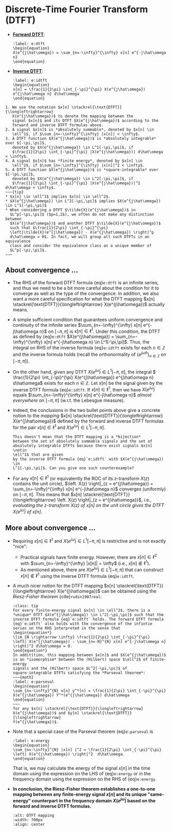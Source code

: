 # Discrete-Time Fourier Transform (DTFT)

* **<u>Forward DTFT</u>**:
  ```{math}
  :label: e:dtft
  \begin{equation}
  X(e^{j\hat\omega}) = \sum_{n=-\infty}^{\infty} x[n] e^{-j\hat\omega n}
  \end{equation}
  ```
* **<u>Inverse DTFT</u>**: 
  ```{math}
  :label: e:idtft
  \begin{equation}
  x[n] = \frac{1}{2\pi} \int_{-\pi}^{\pi} X(e^{j\hat\omega})
  e^{j\hat\omega n} d\hat\omega
  \end{equation}
  ```
```{admonition} Notation
1. We use the notation $x[n] \stackrel{\text{DTFT}}{\longleftrightarrow}
   X(e^{j\hat\omega})$ to denote the mapping between the
   signal $x[n]$ and its DTFT $X(e^{j\hat\omega})$ according to the
   forward and inverse DTFT formulas above.
2. A signal $x[n]$ is *absolutely summable*, denoted by $x[n] \in
   \ell^1$, if $\sum_{n=-\infty}^{\infty} |x[n]| < \infty$.
3. A DTFT function $X(e^{j\hat\omega})$ is *absolutely integrable* over $[-\pi,\pi]$,
   denoted by $X(e^{j\hat\omega}) \in L^1[-\pi,\pi]$, if 
   $\frac{1}{2\pi} \int_{-\pi}^{\pi} |X(e^{j\hat\omega})| d\hat\omega < \infty$.
4. A signal $x[n]$ has *finite energy*, denoted by $x[n] \in
   \ell^2$, if $\sum_{n=-\infty}^{\infty} |x[n]|^2 < \infty$.
5. A DTFT function $X(e^{j\hat\omega})$ is *square-integrable* over $[-\pi,\pi]$,
   denoted by $X(e^{j\hat\omega}) \in L^2[-\pi,\pi]$, if 
   $\frac{1}{2\pi} \int_{-\pi}^{\pi} |X(e^{j\hat\omega})|^2 d\hat\omega < \infty$.
~~~{tip}
* $x[n] \in \ell^1$ implies $x[n] \in \ell^2$.
* $X(e^{j\hat\omega}) \in L^2[-\pi,\pi]$ implies $X(e^{j\hat\omega})
\in L^1[-\pi,\pi]$
* When considering a DTFT $\tilde{X}(e^{j\hat\omega})$ in
  $L^p[-\pi,\pi]$ ($p=1,2$), we often do not make any distinction between 
  $X(e^{j\hat\omega})$ and another DTFT $\tilde{X}(e^{j\hat\omega})$
  such that $\frac{1}{2\pi} \int_{-\pi}^{\pi} 
  \left|\tilde{X}(e^{j\hat\omega}) - X(e^{j\hat\omega}) \right|^p
  d\hat\omega = 0$. In fact, we will group all such DTFTs in an equivalence
  class and consider the equivalence class as a unique member of 
  $L^p[-\pi,\pi]$.
~~~
```

## About convergence ...
* The RHS of the forward DTFT formula {eq}`e:dtft` is an infinite
  series, and thus we need to be a bit more careful about the condition for 
  it to converge as well as the type of the convergence. In addition,
  we also want a more careful specification for what the DTFT mapping 
  $x[n] \stackrel{\text{DTFT}}{\longleftrightarrow}
  X(e^{j\hat\omega})$ actually means.

* A simple sufficient condition that guarantees uniform convergence and 
  continuity of the infinite series $\sum_{n=-\infty}^{\infty} x[n]
  e^{-j\hat\omega n}$ on $[-\pi,\pi]$ is 
  $x[n] \in \ell^1$. Under this condition, the DTFT as defined by {eq}`e:dtft`
  $X(e^{j\hat\omega}) = \sum_{n=-\infty}^{\infty} x[n] e^{-j\hat\omega n}
  \in L^1[-\pi,\pi]$. Thus, the integral on RHS of the inverse formula 
  {eq}`e:idtft` exists for each $n \in \mathbb{Z}$ and the inverse formula holds
  (recall the orthonormality of $\{e^{j\hat\omega n}\}_{n \in \mathbb{Z}}$ on 
  $[-\pi,\pi]$).

* On the other hand, given any DTFT $X(e^{j\hat\omega}) \in L^1[-\pi,\pi]$,
  the integral $ \frac{1}{2\pi} \int_{-\pi}^{\pi} X(e^{j\hat\omega})
  e^{j\hat\omega n} d\hat\omega$ exists for each 
  $n \in \mathbb{Z}$. Let $x[n]$ be the signal given
  by the inverse DTFT formula {eq}`e:idtft`. If $x[n] \in \ell^1$, then we
  have $X(e^{j\hat\omega})$ equals $\sum_{n=-\infty}^{\infty} x[n] e^{-j\hat\omega
  n}$ *almost everywhere* on $[-\pi,\pi]$ (w.r.t. the Lebesgue
  measure). 
  
* Indeed, the conclusions in the two bullet points above give a concrete notion 
  to the *mapping* $x[n] \stackrel{\text{DTFT}}{\longleftrightarrow}
  X(e^{j\hat\omega})$ defined by the forward and inverse DTFT
  formulas for the pair $x[n] \in \ell^1$ and $X(e^{j\hat\omega}) \in
  L^1[-\pi,\pi]$.
  ```{caution}
  This doesn't mean that the DTFT mapping is a *bijection*
  between the set of absolutely summable signals and the set of
  absolutely integrable DTFTs because there exist signals $x[n] \notin
  \ell^1$ that are given
  by the inverse DTFT formula {eq}`e:idtft` with $X(e^{j\hat\omega}) \in
  L^1[-\pi,\pi]$. Can you give one such counterexample?
  ```

* For any $x[n] \in \ell^1$ (or equivalently the ROC of its
  $z$-transform $X(z)$ contains the unit circle), $\left. X(z)
  \right|_{z = e^{j\hat\omega}} = \sum_{n=-\infty}^{\infty} x[n]
  e^{-j\hat\omega n}$ converges (uniformly) on $[-\pi,\pi]$.  This
  means that $x[n] \stackrel{\text{DTFT}}{\longleftrightarrow}
  \left. X(z) \right|_{z = e^{j\hat\omega}}$, i.e., *evaluating the
  $z$-transform $X(z)$ of $x[n]$ on the unit circle gives the DTFT
  $X(e^{j\hat\omega})$ of $x[n]$*.

## More about convergence ...
* Requiring $x[n] \in \ell^1$ and $X(e^{j\hat\omega}) \in
  L^1[-\pi,\pi]$ is restrictive and is not exactly "nice":
  - Practical signals have finite energy. However, there are $x[n] \in
    \ell^2$ with $\sum_{n=-\infty}^{\infty} |x[n]| = \infty$ (i.e.,
    $x[n] \notin \ell^1$).
  - As mentioned above, there are $X(e^{j\hat\omega}) \in
    L^1[-\pi,\pi]$ that can construct $x[n] \notin \ell^1$ using the inverse DTFT
    formula {eq}`e:idtft`.

* A much nicer notion for the DTFT mapping $x[n] \stackrel{\text{DTFT}}{\longleftrightarrow}
   X(e^{j\hat\omega})$ can be obtained using the *Riesz-Fisher
   theorem*  {cite}`rudin1987real`:
   ```{admonition} Riesz-Fisher Theorem
   :class: tip
   For every finite-energy signal $x[n] \in \ell^2$, there is a
   *unique* DTFT $X(e^{j\hat\omega}) \in L^2[-\pi,\pi]$ such that the
   inverse DTFT formula {eq}`e:idtft` holds. The forward DTFT formula
   {eq}`e:idtft` also holds with the convergence of the infintie
   series on the RHS interpreted in the sense that
   \begin{equation*}
   \lim_{N \rightarrow \infty} \frac{1}{2\pi} \int_{-\pi}^{\pi}
   \left| X(e^{j\hat\omega}) - \sum_{n=-N}^{N} x[n] e^{-j\hat\omega n}
   \right|^2 d\hat\omega = 0.
   \end{equation*}
   In additition, this mapping between $x[n]$ and $X(e^{j\hat\omega})$
   is an *isomorphism* between the (Hilbert) space $\ell^2$ of finite-energy
   signals and the (Hilbert) space $L^2[-\pi,\pi]$ of
   square-integrable DTFTs satisfying the *Parseval theorem*:
   ~~~{math}
   :label: e:parseval
   \begin{equation}
   \sum_{n=-\infty}^{N} x[n] y^*[n] = \frac{1}{2\pi} \int_{-\pi}^{\pi}
   X(e^{j\hat\omega}) Y^*(e^{j\hat\omega}) d\hat\omega
   \end{equation}
   ~~~
   for any $x[n] \stackrel{\text{DTFT}}{\longleftrightarrow}
   X(e^{j\hat\omega})$ and $y[n] \stackrel{\text{DTFT}}{\longleftrightarrow}
   Y(e^{j\hat\omega})$.

   ```
* Note that a special case of the Parseval theorem {eq}`e:parseval` is
  ```{math}
  :label: e:energy
  \begin{equation}
  \sum_{n=-\infty}^{N} |x[n] |^2 = \frac{1}{2\pi} \int_{-\pi}^{\pi}
  \left| X(e^{j\hat\omega}) \right|^2  d\hat\omega.
  \end{equation}
  ```
  That is, we may calculate the energy of the signal $x[n]$ in the time domain using the 
  expression on the LHS of {eq}`e:energy` or in the frequency domain
  using the expression on the RHS of  {eq}`e:energy`.

* **In conclusion, the Riesz-Fisher theorem establishes a one-to-one
  mapping between any finite-energy signal $x[n]$ and its unique "same-energy"
  counterpart in the frequency domain $X(e^{j\hat\omega})$ based on the forward and
  inverse DTFT formulas.**
  ```{image} ../figs/dtft.jpg
  :alt: DTFT mapping
  :width: 700px
  :align: center
  ```

